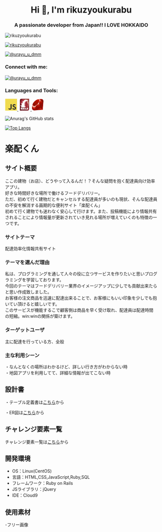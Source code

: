 <h1 align="center">Hi 👋, I'm rikuzyoukurabu</h1>

<h3 align="center">A passionate developer from Japan!! I LOVE HOKKAIDO</h3>

<p align="left"> <img src="https://komarev.com/ghpvc/?username=rikuzyoukurabu&label=Profile%20views&color=0e75b6&style=flat" alt="rikuzyoukurabu" /> </p>

<p align="left"> <a href="https://github.com/ryo-ma/github-profile-trophy"><img src="https://github-profile-trophy.vercel.app/?username=rikuzyoukurabu" alt="rikuzyoukurabu" /></a> </p>

<p align="left"> <a href="https://twitter.com/@urayu_u_dmm" target="blank"><img src="https://img.shields.io/twitter/follow/@urayu_u_dmm?logo=twitter&style=for-the-badge" alt="@urayu_u_dmm" /></a> </p>

<h3 align="left">Connect with me:</h3>
<p align="left">
<a href="https://twitter.com/@urayu_u_dmm" target="blank"><img align="center" src="https://raw.githubusercontent.com/rahuldkjain/github-profile-readme-generator/master/src/images/icons/Social/twitter.svg" alt="@urayu_u_dmm" height="30" width="40" /></a>
</p>

<h3 align="left">Languages and Tools:</h3>
<p align="left"> <a href="https://developer.mozilla.org/en-US/docs/Web/JavaScript" target="_blank"> <img src="https://raw.githubusercontent.com/devicons/devicon/master/icons/javascript/javascript-original.svg" alt="javascript" width="40" height="40"/> </a> <a href="https://rubyonrails.org" target="_blank"> <img src="https://raw.githubusercontent.com/devicons/devicon/master/icons/rails/rails-original-wordmark.svg" alt="rails" width="40" height="40"/> </a> <a href="https://www.ruby-lang.org/en/" target="_blank"> <img src="https://raw.githubusercontent.com/devicons/devicon/master/icons/ruby/ruby-original.svg" alt="ruby" width="40" height="40"/> </a> </p>
<!-- 普通 -->
<!-- <p><img align="left" src="https://github-readme-stats.vercel.app/api/top-langs?username=rikuzyoukurabu&show_icons=true&locale=en&layout=compact" alt="rikuzyoukurabu" /></p> -->
<!-- 普通 -->
<!-- <p>&nbsp;<img align="center" src="https://github-readme-stats.vercel.app/api?username=rikuzyoukurabu&show_icons=true&locale=en" alt="rikuzyoukurabu" /></p> -->

<!-- 色付き -->
![Anurag's GitHub stats](https://github-readme-stats.vercel.app/api?username=rikuzyoukurabu&show_icons=true&theme=dark)
<!-- 色付き -->
[![Top Langs](https://github-readme-stats.vercel.app/api/top-langs/?username=rikuzyoukurabu&layout=compact&theme=dracula)](https://github.com/anuraghazra/github-readme-stats)

<!-- 色付き -->
<!-- ![Anurag's GitHub stats](https://github-readme-stats.vercel.app/api?username=rikuzyoukurabu&show_icons=true&theme=radical) -->


<!-- [![Anurag's GitHub stats](https://github-readme-stats.vercel.app/api?username=rikuzyoukurabu)](https://github.com/rikuzyoukurabu/github-readme-stats)

 -->



# 楽配くん

## サイト概要
ここの建物（お店）、どうやって入るんだ！？そんな疑問を抱く配達員向け効率アプリ。<br>
好きな時間好きな場所で働けるフードデリバリー。<br>
ただ、初めて行く建物だとキャンセルする配達員が多いのも現状、そんな配達員の不安を解消する画期的な便利サイト「楽配くん」<br>
初めて行く建物でも迷わなく安心して行けます。また、投稿機能により情報共有されることにより情報量が更新されていき見れる場所が増えていくのも特徴の一つです。<br>

### サイトテーマ
配達効率化情報共有サイト

### テーマを選んだ理由
私は、プログラミングを通して人々の役に立つサービスを作りたいと思いプログラミングを学習しております。<br>
今回のテーマはフードデリバリー業界のイメージアップに少しでも貢献出来たらと思い作成致しました。<br>
お客様の注文商品を迅速に配達出来ることで、お客様にもいい印象を少しでも抱いてい頂けると嬉しいです。<br>
このサービスが機能するこで顧客側は商品を早く受け取れ、配達員は配達時間の短縮。win:winの関係が築けます。

### ターゲットユーザ
主に配達を行っている方、全般

### 主な利用シーン
・なんとなくの場所はわかるけど、詳しい行き方がわからない時<br>
・地図アプリを利用してて、詳細な情報が出てこない時

## 設計書
・テーブル定義書は<a href="https://docs.google.com/spreadsheets/d/1JaR22Lf8fGTyORVOBvXo9AuM_9KjHx4V/edit?usp=sharing&ouid=108187170357421790105&rtpof=true&sd=true">こちら</a>から

・ER図は<a href="https://app.diagrams.net/#G1-mEzOxwpxDprRvzmuYSeEU3eGp2dKsLU">こちら</a>から

## チャレンジ要素一覧
チャレンジ要素一覧は<a href="https://docs.google.com/spreadsheets/d/10K6MqC7BCRLP1_mwf-y83EEZbCjUeHMxqt-r52AQUtw/edit?usp=sharing">こちら</a>から

## 開発環境
- OS：Linux(CentOS)
- 言語：HTML,CSS,JavaScript,Ruby,SQL
- フレームワーク：Ruby on Rails
- JSライブラリ：jQuery
- IDE：Cloud9

## 使用素材
-フリー画像
